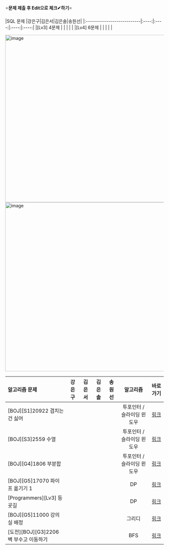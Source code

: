 ⭐**문제 제출 후 Edit으로 체크✔하기**⭐<br/><br/>
|SQL 문제                    |강은구|김은서|김은솔|송원선|
|:---------------------------|:----:|:----:|:----:|:----:|
|[Lv3] 4문제                  |      |      |     |      | 
|[Lv4] 6문제                  |      |      |     |      | 

<img width="531" alt="image" src="https://github.com/kimeunseo58/Coding_practice/assets/74243990/03f06791-9bec-4293-979c-33d876519e96">
<img width="536" alt="image" src="https://github.com/kimeunseo58/Coding_practice/assets/74243990/dbe84f01-20e2-498c-86c7-4eceadcbac10">

|알고리즘 문제                           |강은구|김은서|김은솔|송원선|알고리즘                  | 바로가기|
|:--------------------------------------|:----:|:----:|:----:|:----:|:-----------------------:|:------:|
|[BOJ][S1]20922 겹치는 건 싫어           |      |      |      |      |투포인터 / 슬라이딩 윈도우| [링크](https://www.acmicpc.net/problem/20922)|
|[BOJ][S3]2559 수열                      |      |      |      |      |투포인터 / 슬라이딩 윈도우|[링크](https://www.acmicpc.net/problem/2559)|
|[BOJ][G4]1806 부분합                    |      |      |      |      |투포인터 / 슬라이딩 윈도우|[링크](https://www.acmicpc.net/problem/1806 )|
|[BOJ][G5]17070 파이프 옮기기 1          |      |      |      |      |DP                       |[링크](https://www.acmicpc.net/problem/17070)|
|[Programmers][Lv3] 등굣길               |      |      |      |      |DP                       |[링크](https://school.programmers.co.kr/learn/courses/30/lessons/42898)|
|[BOJ][G5]11000 강의실 배정              |      |      |      |      |그리디                    |[링크](https://www.acmicpc.net/problem/11000 )|
|[도전][BOJ][G3]2206 벽 부수고 이동하기   |      |      |      |      |BFS                      |[링크](https://www.acmicpc.net/problem/2206 )|
